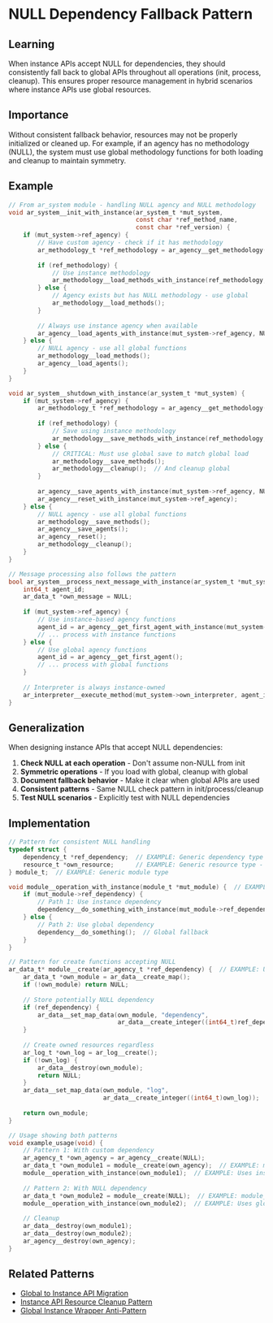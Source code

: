 # NULL Dependency Fallback Pattern

## Learning
When instance APIs accept NULL for dependencies, they should consistently fall back to global APIs throughout all operations (init, process, cleanup). This ensures proper resource management in hybrid scenarios where instance APIs use global resources.

## Importance
Without consistent fallback behavior, resources may not be properly initialized or cleaned up. For example, if an agency has no methodology (NULL), the system must use global methodology functions for both loading and cleanup to maintain symmetry.

## Example
```c
// From ar_system module - handling NULL agency and NULL methodology
void ar_system__init_with_instance(ar_system_t *mut_system, 
                                   const char *ref_method_name, 
                                   const char *ref_version) {
    if (mut_system->ref_agency) {
        // Have custom agency - check if it has methodology
        ar_methodology_t *ref_methodology = ar_agency__get_methodology(mut_system->ref_agency);
        
        if (ref_methodology) {
            // Use instance methodology
            ar_methodology__load_methods_with_instance(ref_methodology, NULL);
        } else {
            // Agency exists but has NULL methodology - use global
            ar_methodology__load_methods();
        }
        
        // Always use instance agency when available
        ar_agency__load_agents_with_instance(mut_system->ref_agency, NULL);
    } else {
        // NULL agency - use all global functions
        ar_methodology__load_methods();
        ar_agency__load_agents();
    }
}

void ar_system__shutdown_with_instance(ar_system_t *mut_system) {
    if (mut_system->ref_agency) {
        ar_methodology_t *ref_methodology = ar_agency__get_methodology(mut_system->ref_agency);
        
        if (ref_methodology) {
            // Save using instance methodology
            ar_methodology__save_methods_with_instance(ref_methodology, NULL);
        } else {
            // CRITICAL: Must use global save to match global load
            ar_methodology__save_methods();
            ar_methodology__cleanup();  // And cleanup global
        }
        
        ar_agency__save_agents_with_instance(mut_system->ref_agency, NULL);
        ar_agency__reset_with_instance(mut_system->ref_agency);
    } else {
        // NULL agency - use all global functions
        ar_methodology__save_methods();
        ar_agency__save_agents();
        ar_agency__reset();
        ar_methodology__cleanup();
    }
}

// Message processing also follows the pattern
bool ar_system__process_next_message_with_instance(ar_system_t *mut_system) {
    int64_t agent_id;
    ar_data_t *own_message = NULL;
    
    if (mut_system->ref_agency) {
        // Use instance-based agency functions
        agent_id = ar_agency__get_first_agent_with_instance(mut_system->ref_agency);
        // ... process with instance functions
    } else {
        // Use global agency functions
        agent_id = ar_agency__get_first_agent();
        // ... process with global functions
    }
    
    // Interpreter is always instance-owned
    ar_interpreter__execute_method(mut_system->own_interpreter, agent_id, own_message);
}
```

## Generalization
When designing instance APIs that accept NULL dependencies:
1. **Check NULL at each operation** - Don't assume non-NULL from init
2. **Symmetric operations** - If you load with global, cleanup with global
3. **Document fallback behavior** - Make it clear when global APIs are used
4. **Consistent patterns** - Same NULL check pattern in init/process/cleanup
5. **Test NULL scenarios** - Explicitly test with NULL dependencies

## Implementation
```c
// Pattern for consistent NULL handling
typedef struct {
    dependency_t *ref_dependency;  // EXAMPLE: Generic dependency type - May be NULL
    resource_t *own_resource;      // EXAMPLE: Generic resource type - Always created
} module_t;  // EXAMPLE: Generic module type

void module__operation_with_instance(module_t *mut_module) {  // EXAMPLE: Generic type
    if (mut_module->ref_dependency) {
        // Path 1: Use instance dependency
        dependency__do_something_with_instance(mut_module->ref_dependency);
    } else {
        // Path 2: Use global dependency
        dependency__do_something();  // Global fallback
    }
}

// Pattern for create functions accepting NULL
ar_data_t* module__create(ar_agency_t *ref_dependency) {  // EXAMPLE: Using real types as example
    ar_data_t *own_module = ar_data__create_map();
    if (!own_module) return NULL;
    
    // Store potentially NULL dependency
    if (ref_dependency) {
        ar_data__set_map_data(own_module, "dependency", 
                              ar_data__create_integer((int64_t)ref_dependency));
    }
    
    // Create owned resources regardless
    ar_log_t *own_log = ar_log__create();
    if (!own_log) {
        ar_data__destroy(own_module);
        return NULL;
    }
    ar_data__set_map_data(own_module, "log", 
                          ar_data__create_integer((int64_t)own_log));
    
    return own_module;
}

// Usage showing both patterns
void example_usage(void) {
    // Pattern 1: With custom dependency
    ar_agency_t *own_agency = ar_agency__create(NULL);
    ar_data_t *own_module1 = module__create(own_agency);  // EXAMPLE: module__create
    module__operation_with_instance(own_module1);  // EXAMPLE: Uses instance
    
    // Pattern 2: With NULL dependency  
    ar_data_t *own_module2 = module__create(NULL);  // EXAMPLE: module__create
    module__operation_with_instance(own_module2);  // EXAMPLE: Uses global
    
    // Cleanup
    ar_data__destroy(own_module1);
    ar_data__destroy(own_module2);
    ar_agency__destroy(own_agency);
}
```

## Related Patterns
- [Global to Instance API Migration](global-to-instance-api-migration.md)
- [Instance API Resource Cleanup Pattern](instance-api-resource-cleanup-pattern.md)
- [Global Instance Wrapper Anti-Pattern](global-instance-wrapper-anti-pattern.md)